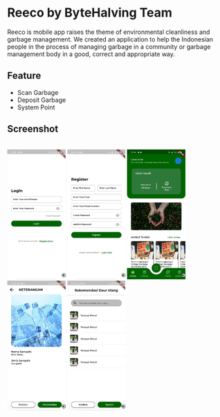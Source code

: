 # Reeco by ByteHalving Team

Reeco is mobile app raises the theme of environmental cleanliness and garbage management. We created an application to help the Indonesian people in the process of managing garbage in a community or garbage management body in a good, correct and appropriate way.

## Feature
- Scan Garbage
- Deposit Garbage
- System Point

## Screenshot

<br />
<div>
  <img src="/assets/Screenshot/login.jpg" alt="Login Screen" height="300">
  <img src="/assets/Screenshot/register.jpg" alt="Register Screen" height="300">  
  <img src="/assets/Screenshot/home.jpg" alt="Home Screen" height="300">    
  <img src="/assets/Screenshot/hasilScan.jpg" alt="Result Scan Screen" height="300">  
  <img src="/assets/Screenshot/rekomendasi.jpg" alt="Recommendation Recycle Screen" height="300">    
</div>
<br />